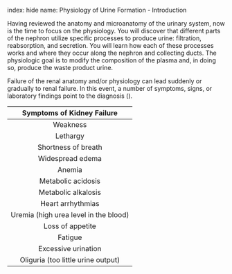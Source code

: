 index: hide
name: Physiology of Urine Formation - Introduction

Having reviewed the anatomy and microanatomy of the urinary system, now is the time to focus on the physiology. You will discover that different parts of the nephron utilize specific processes to produce urine: filtration, reabsorption, and secretion. You will learn how each of these processes works and where they occur along the nephron and collecting ducts. The physiologic goal is to modify the composition of the plasma and, in doing so, produce the waste product urine.

Failure of the renal anatomy and/or physiology can lead suddenly or gradually to renal failure. In this event, a number of symptoms, signs, or laboratory findings point to the diagnosis ().


| Symptoms of Kidney Failure |
|:-:|
| Weakness |
| Lethargy |
| Shortness of breath |
| Widespread edema |
| Anemia |
| Metabolic acidosis |
| Metabolic alkalosis  |
| Heart arrhythmias |
| Uremia (high urea level in the blood) |
| Loss of appetite  |
| Fatigue  |
| Excessive urination |
| Oliguria (too little urine output) |
    
